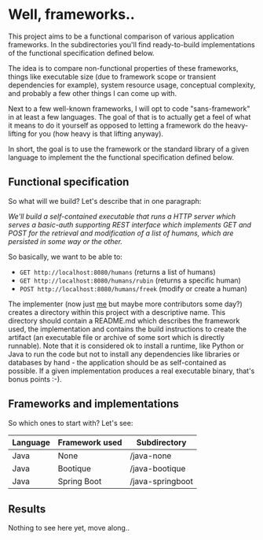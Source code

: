 # Well, frameworks..

This project aims to be a functional comparison of various application
frameworks. In the subdirectories you'll find ready-to-build implementations
of the functional specification defined below.

The idea is to compare non-functional properties of these frameworks, things
like executable size (due to framework scope or transient dependencies for
example), system resource usage, conceptual complexity, and probably a few
other things I can come up with.

Next to a few well-known frameworks, I will opt to code "sans-framework" in
at least a few languages. The goal of that is to actually get a feel of what
it means to do it yourself as opposed to letting a framework do the
heavy-lifting for you (how heavy is that lifting anyway).

In short, the goal is to use the framework or the standard library of a given
language to implement the the functional specification defined below.

## Functional specification

So what will we build? Let's describe that in one paragraph:

*We'll build a self-contained executable that runs a HTTP server which serves
a basic-auth supporting REST interface which implements GET and POST for the
retrieval and modification of a list of humans, which are persisted in some
way or the other.*

So basically, we want to be able to:

 * `GET http://localhost:8080/humans` (returns a list of humans)
 * `GET http://localhost:8080/humans/rubin` (returns a specific human)
 * `POST http://localhost:8080/humans/freek` (modify or create a human)

The implementer (now just [me](/rubin55) but maybe more contributors some day?)
creates a directory within this project with a descriptive name. This directory
should contain a README.md which describes the framework used, the
implementation and contains the build instructions to create the artifact (an
executable file or archive of some sort which is directly runnable). Note that
it is considered ok to install a runtime, like Python or Java to run the code
but not to install any dependencies like libraries or databases by hand - the
application should be as self-contained as possible. If a given implementation
produces a real executable binary, that's bonus points :-).

## Frameworks and implementations

So which ones to start with? Let's see:


| Language     | Framework used | Subdirectory     |
| ------------ |--------------- | ---------------- |
| Java         | None           | /java-none       |
| Java         | Bootique       | /java-bootique   |
| Java         | Spring Boot    | /java-springboot |

## Results

Nothing to see here yet, move along..
